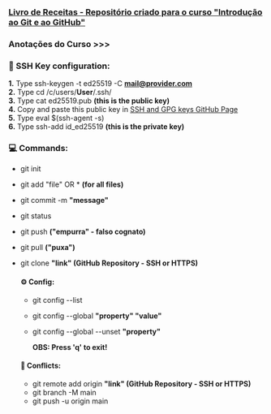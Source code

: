 ### [Livro de Receitas - Repositório criado para o curso "Introdução ao Git e ao GitHub"](https://github.com/Taresu/livro-receitas)

### Anotações do Curso >>>

### :key: SSH Key configuration:

**1.** Type ssh-keygen -t ed25519 -C **mail@provider.com** \
**2.** Type cd /c/users/**User**/.ssh/ \
**3.** Type cat ed25519.pub     **(this is the public key)** \
**4.** Copy and paste this public key in [SSH and GPG keys GitHub Page](https://github.com/settings/keys) \
**5.** Type eval $(ssh-agent -s) \
**6.** Type ssh-add id_ed25519     **(this is the private key)** 

### :computer: Commands:

- git init

- git add "file" OR *   **(for all files)**

- git commit -m **"message"**

- git status

- git push     **("empurra" - falso cognato)**

- git pull     **("puxa")** 

- git clone **"link"     (GitHub Repository - SSH or HTTPS)**

  #### :gear: Config:

  - git config --list
  - git config --global **"property" "value"**
  - git config --global --unset **"property"**

    **OBS: Press 'q' to exit!**

  #### :space_invader: Conflicts:

  - git remote add origin **"link"     (GitHub Repository - SSH or HTTPS)**
  - git branch -M main
  - git push -u origin main

